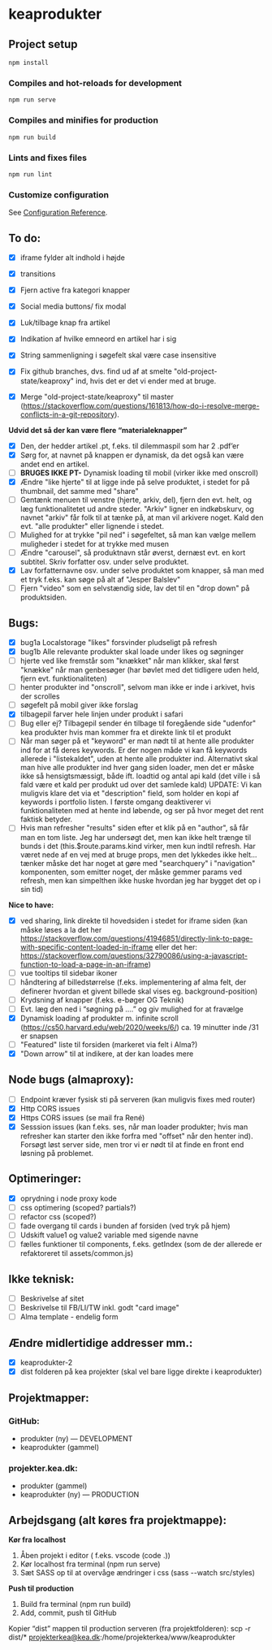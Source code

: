 # keaprodukter

## Project setup

```
npm install
```

### Compiles and hot-reloads for development

```
npm run serve
```

### Compiles and minifies for production

```
npm run build
```

### Lints and fixes files

```
npm run lint
```

### Customize configuration

See [Configuration Reference](https://cli.vuejs.org/config/).

## To do:

- [x] iframe fylder alt indhold i højde

- [x] transitions

- [x] Fjern active fra kategori knapper

- [x] Social media buttons/ fix modal

- [x] Luk/tilbage knap fra artikel

- [x] Indikation af hvilke emneord en artikel har i sig

- [x] String sammenligning i søgefelt skal være case insensitive

- [x] Fix github branches, dvs. find ud af at smelte "old-project-state/keaproxy" ind, hvis det er det vi ender med at bruge.

- [x] Merge "old-project-state/keaproxy" til master (https://stackoverflow.com/questions/161813/how-do-i-resolve-merge-conflicts-in-a-git-repository).

**Udvid det så der kan være flere “materialeknapper”**

- [x] Den, der hedder artikel .pt, f.eks. til dilemmaspil som har 2 .pdf’er
- [x] Sørg for, at navnet på knappen er dynamisk, da det også kan være andet end en artikel.
- [ ] **BRUGES IKKE PT-** Dynamisk loading til mobil (virker ikke med onscroll)
- [x] Ændre "like hjerte" til at ligge inde på selve produktet, i stedet for på thumbnail, det samme med "share"
- [ ] Gentænk menuen til venstre (hjerte, arkiv, del), fjern den evt. helt, og læg funktionalitetet ud andre steder. "Arkiv" ligner en indkøbskurv, og navnet "arkiv" får folk til at tænke på, at man vil arkivere noget. Kald den evt. "alle produkter" eller lignende i stedet.
- [ ] Mulighed for at trykke "pil ned" i søgefeltet, så man kan vælge mellem muligheder i stedet for at trykke med musen
- [ ] Ændre "carousel", så produktnavn står øverst, dernæst evt. en kort subtitel. Skriv forfatter osv. under selve produktet.
- [x] Lav forfatternavne osv. under selve produktet som knapper, så man med et tryk f.eks. kan søge på alt af "Jesper Balslev"
- [ ] Fjern "video" som en selvstændig side, lav det til en "drop down" på produktsiden.

## Bugs:

- [x] bug1a Localstorage "likes" forsvinder pludseligt på refresh
- [x] bug1b Alle relevante produkter skal loade under likes og søgninger
- [ ] hjerte ved like fremstår som "knækket" når man klikker, skal først "knække" når man genbesøger (har bøvlet med det tidligere uden held, fjern evt. funktionaliteten)
- [ ] henter produkter ind "onscroll", selvom man ikke er inde i arkivet, hvis der scrolles
- [ ] søgefelt på mobil giver ikke forslag
- [x] tilbagepil farver hele linjen under produkt i safari
- [ ] Bug eller ej? Tilbagepil sender én tilbage til foregående side "udenfor" kea produkter hvis man kommer fra et direkte link til et produkt
- [ ] Når man søger på et "keyword" er man nødt til at hente alle produkter ind for at få deres keywords. Er der nogen måde vi kan få keywords allerede i "listekaldet", uden at hente alle produkter ind. Alternativt skal man hive alle produkter ind hver gang siden loader, men det er måske ikke så hensigtsmæssigt, både ift. loadtid og antal api kald (det ville i så fald være et kald per produkt ud over det samlede kald) UPDATE: Vi kan muligvis klare det via et "description" field, som holder en kopi af keywords i portfolio listen. I første omgang deaktiverer vi funktionaliteten med at hente ind løbende, og ser på hvor meget det rent faktisk betyder.
- [ ] Hvis man refresher "results" siden efter et klik på en "author", så får man en tom liste. Jeg har undersøgt det, men kan ikke helt trænge til bunds i det (this.$route.params.kind virker, men kun indtil refresh. Har været nede af en vej med at bruge props, men det lykkedes ikke helt... tænker måske det har noget at gøre med "searchquery" i "navigation" komponenten, som emitter noget, der måske gemmer params ved refresh, men kan simpelthen ikke huske hvordan jeg har bygget det op i sin tid)

**Nice to have:**

- [x] ved sharing, link direkte til hovedsiden i stedet for iframe siden (kan måske løses a la det her https://stackoverflow.com/questions/41946851/directly-link-to-page-with-specific-content-loaded-in-iframe eller det her: https://stackoverflow.com/questions/32790086/using-a-javascript-function-to-load-a-page-in-an-iframe)
- [ ] vue tooltips til sidebar ikoner
- [ ] håndtering af billedstørrelse (f.eks. implementering af alma felt, der definerer hvordan et givent billede skal vises eg. background-position)
- [ ] Krydsning af knapper (f.eks. e-bøger OG Teknik)
- [ ] Evt. læg den ned i “søgning på ….” og giv mulighed for at fravælge
- [x] Dynamisk loading af produkter m. infinite scroll (https://cs50.harvard.edu/web/2020/weeks/6/) ca. 19 minutter inde /31 er snapsen
- [ ] "Featured" liste til forsiden (markeret via felt i Alma?)
- [x] "Down arrow" til at indikere, at der kan loades mere

## Node bugs (almaproxy):

- [ ] Endpoint kræver fysisk sti på serveren (kan muligvis fixes med router)
- [x] Http CORS issues
- [x] Https CORS issues (se mail fra René)
- [x] Sesssion issues (kan f.eks. ses, når man loader produkter; hvis man refresher kan starter den ikke forfra med "offset" når den henter ind). Forsøgt løst server side, men tror vi er nødt til at finde en front end løsning på problemet.

## Optimeringer:

- [x] oprydning i node proxy kode
- [ ] css optimering (scoped? partials?)
- [ ] refactor css (scoped?)
- [ ] fade overgang til cards i bunden af forsiden (ved tryk på hjem)
- [ ] Udskift value1 og value2 variable med sigende navne
- [ ] fælles funktioner til components, f.eks. getIndex (som de der allerede er refaktoreret til assets/common.js)

## Ikke teknisk:

- [ ] Beskrivelse af sitet
- [ ] Beskrivelse til FB/LI/TW inkl. godt "card image"
- [ ] Alma template - endelig form

## Ændre midlertidige addresser mm.:

- [x] keaprodukter-2
- [x] dist folderen på kea projekter (skal vel bare ligge direkte i keaprodukter)

## Projektmapper:

### GitHub:

- produkter (ny) — DEVELOPMENT
- keaprodukter (gammel)

### projekter.kea.dk:

- produkter (gammel)
- keaprodukter (ny) — PRODUCTION

## Arbejdsgang (alt køres fra projektmappe):

**Kør fra localhost**

1. Åben projekt i editor ( f.eks. vscode (code .))
2. Kør localhost fra terminal (npm run serve)
3. Sæt SASS op til at overvåge ændringer i css (sass --watch src/styles)

**Push til production**

1. Build fra terminal (npm run build)
2. Add, commit, push til GitHub

Kopier “dist” mappen til production serveren (fra projektfolderen):
scp -r dist/\* projekterkea@kea.dk:/home/projekterkea/www/keaprodukter
